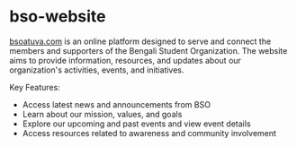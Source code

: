 # bso-website

[bsoatuva.com](https://wwww.bsoatuva.com) is an online platform designed to serve and connect the members and supporters of the Bengali Student Organization. The website aims to provide information, resources, and updates about our organization's activities, events, and initiatives.

Key Features:

* Access latest news and announcements from BSO
* Learn about our mission, values, and goals
* Explore our upcoming and past events and view event details
* Access resources related to awareness and community involvement
